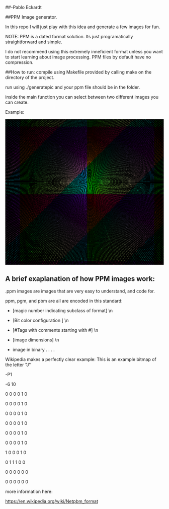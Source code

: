 ##-Pablo Eckardt

##PPM Image generator.

In this repo I will just play with this idea and generate
a few images for fun.

NOTE: PPM is a dated format solution. Its just programatically straightforward and simple.

I do not recommend using this extremely inneficient format unless you want to start learning about image
processing. PPM files by default have no compression.

##How to run:
compile using Makefile provided by calling make on the directory of the project.

run using ./generatepic and your ppm file should be in the folder.

inside the main function you can select between two different images you can create.

Example:

![alt tag](https://github.com/PabloEckardt/Image-processing-writing/blob/master/spiralDemoCropped.png)


  


## A brief exaplanation of how PPM images work:

.ppm images are images that are very easy to understand, and code for.

ppm, pgm, and pbm are all are encoded in this standard:


- [magic number indicating subclass of format] \n

- [Bit color configuration ] \n

- [#Tags with comments starting with #] \n

- [image dimensions] \n

- image in binary . . . .



Wikipedia makes a perfectly clear example:
This is an example bitmap of the letter "J"

-P1

-6 10

0 0 0 0 1 0

0 0 0 0 1 0

0 0 0 0 1 0

0 0 0 0 1 0

0 0 0 0 1 0

0 0 0 0 1 0

1 0 0 0 1 0

0 1 1 1 0 0

0 0 0 0 0 0

0 0 0 0 0 0


more information here:

https://en.wikipedia.org/wiki/Netpbm_format
